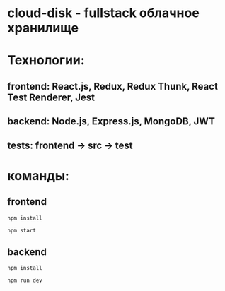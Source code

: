 # cloud-disk - fullstack облачное хранилище

# Технологии:

## frontend: React.js, Redux, Redux Thunk, React Test Renderer, Jest

## backend: Node.js, Express.js, MongoDB, JWT

## tests: frontend -> src -> test

# команды:
## frontend

````
npm install
````
````
npm start
````

## backend

````
npm install
````
````
npm run dev
